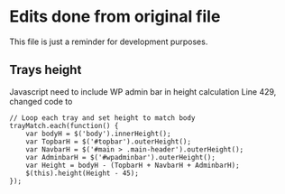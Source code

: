 Edits done from original file
=============================
This file is just a reminder for development purposes.

Trays height
------------
Javascript need to include WP admin bar in height calculation
Line 429, changed code to
```
// Loop each tray and set height to match body
trayMatch.each(function() {
    var bodyH = $('body').innerHeight();
    var TopbarH = $('#topbar').outerHeight();
    var NavbarH = $('#main > .main-header').outerHeight();
    var AdminbarH = $('#wpadminbar').outerHeight();
    var Height = bodyH - (TopbarH + NavbarH + AdminbarH);
    $(this).height(Height - 45);
});
```